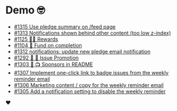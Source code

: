 # Demo 🤓

<!-- POLAR type=issues id=jlaerbca org=polarsource repo=polar limit=10 sort=recently_updated -->

* [#1315 Use pledge summary on /feed page](https://github.com/polarsource/polar/issues/1315)
* [#1313 Notifications shown behind other content (too low z-index)](https://github.com/polarsource/polar/issues/1313)
* [#1125 🎯💝 Rewards](https://github.com/polarsource/polar/issues/1125)
* [#1104 🎯 Fund on completion](https://github.com/polarsource/polar/issues/1104)
* [#1312 notifications: update new pledge email notification](https://github.com/polarsource/polar/issues/1312)
* [#1292 🎯 🎉 Issue Promotion](https://github.com/polarsource/polar/issues/1292)
* [#1303 🎯 📺 Sponsors in README](https://github.com/polarsource/polar/issues/1303)
* [#1307 Implement one-click link to badge issues from the weekly reminder email](https://github.com/polarsource/polar/issues/1307)
* [#1306 Marketing content / copy for the weekly reminder email](https://github.com/polarsource/polar/issues/1306)
* [#1305 Add a notification setting to disable the weekly reminder](https://github.com/polarsource/polar/issues/1305)

<!-- POLAR-END id=jlaerbca -->

❤️